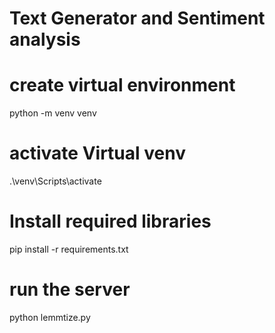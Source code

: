 # Text Generator and Sentiment analysis
# create virtual environment
python -m venv venv

# activate Virtual venv
.\venv\Scripts\activate

# Install required libraries
pip install -r requirements.txt

# run the server
python lemmtize.py
